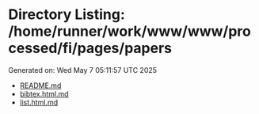 # Directory Listing: /home/runner/work/www/www/processed/fi/pages/papers
Generated on: Wed May  7 05:11:57 UTC 2025

- [README.md](README.md)
- [bibtex.html.md](bibtex.html.md)
- [list.html.md](list.html.md)
